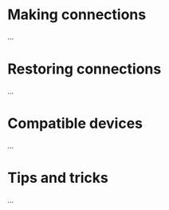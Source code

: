 # Making connections

...

# Restoring connections

...

# Compatible devices

...

# Tips and tricks

...